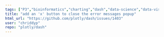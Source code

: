 ```yaml
---
tags: ["P3","bioinformatics","charting","dash","data-science","data-visualization","feature","finance","flask","gui-framework","jupyter","modeling","plotly","plotly-dash","productivity","python","react","rstats","technical-computing","web-app"]
title: "add an 'x' button to close the error messages popup"
html_url: "https://github.com/plotly/dash/issues/1403"
user: "chriddyp"
repo: "plotly/dash"
---
```


